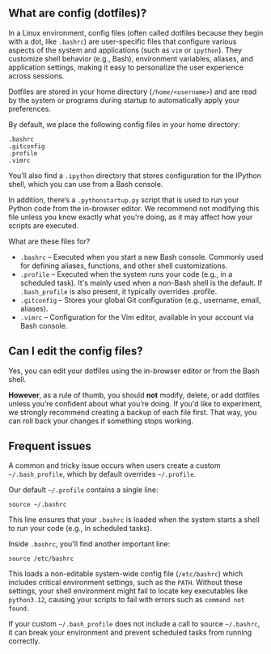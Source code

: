 
<!--
.. title: Config files (dotfiles)
.. slug: ConfigFiles
.. date: 2015-05-13 14:35:28 UTC+01:00
.. tags:
.. category:
.. link:
.. description:
.. type: text
-->

## What are config (dotfiles)?

In a Linux environment, config files (often called dotfiles because they
begin with a dot, like `.bashrc`) are user-specific files that configure
various aspects of the system and applications (such as `vim` or
`ipython`). They customize shell behavior (e.g., Bash), environment
variables, aliases, and application settings, making it easy to personalize
the user experience across sessions.

Dotfiles are stored in your home directory (`/home/<username>`) and are
read by the system or programs during startup to automatically apply your
preferences.

By default, we place the following config files in your home directory:

```shell
.bashrc
.gitconfig
.profile
.vimrc
```

You’ll also find a `.ipython` directory that stores configuration for the
IPython shell, which you can use from a Bash console.

In addition, there’s a `.pythonstartup.py` script that is used to run your
Python code from the in-browser editor. We recommend not modifying this
file unless you know exactly what you're doing, as it may affect how your
scripts are executed.

What are these files for?

- `.bashrc` – Executed when you start a new Bash console. Commonly used for
  defining aliases, functions, and other shell customizations.
- `.profile` – Executed when the system runs your code (e.g., in a
  scheduled task). It's mainly used when a non-Bash shell is the
  default. If `.bash_profile` is also present, it typically overrides
  .profile.
- `.gitconfig` – Stores your global Git configuration (e.g., username,
  email, aliases).
- `.vimrc` – Configuration for the Vim editor, available in your account
  via Bash console.


## Can I edit the config files?

Yes, you can edit your dotfiles using the in-browser editor or from the
Bash shell.

**However**, as a rule of thumb, you should **not** modify, delete, or add
dotfiles unless you’re confident about what you’re doing. If you'd like to
experiment, we strongly recommend creating a backup of each file
first. That way, you can roll back your changes if something stops working.


## Frequent issues 

A common and tricky issue occurs when users create a custom
`~/.bash_profile`, which by default overrides `~/.profile`.

Our default `~/.profile` contains a single line:

```shell
source ~/.bashrc
```

This line ensures that your `.bashrc` is loaded when the system starts a
shell to run your code (e.g., in scheduled tasks).

Inside `.bashrc`, you'll find another important line:

```shell
source /etc/bashrc
```

This loads a non-editable system-wide config file (`/etc/bashrc`) which
includes critical environment settings, such as the `PATH`. Without these
settings, your shell environment might fail to locate key executables like
`python3.12`, causing your scripts to fail with errors such as `command not
found`.

If your custom `~/.bash_profile` does not include a call to source `~/.bashrc`,
it can break your environment and prevent scheduled tasks from running
correctly.
